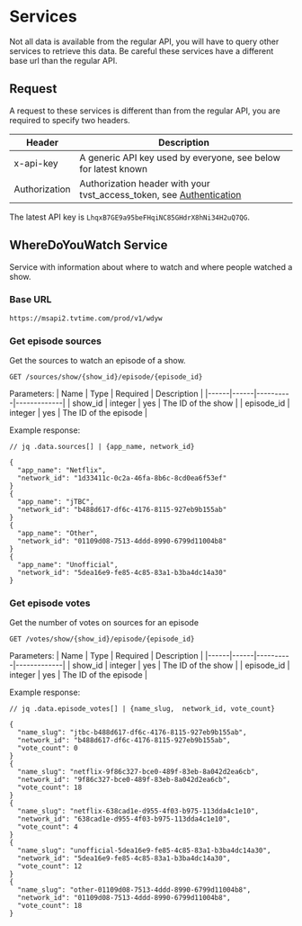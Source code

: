 # Services

Not all data is available from the regular API, you will have to query other services to retrieve this data. Be careful these services have a different base url than the regular API.

## Request

A request to these services is different than from the regular API, you are required to specify two headers.

| Header |  Description |
|--------|--------------|
| x-api-key | A generic API key used by everyone, see below for latest known |
| Authorization | Authorization header with your tvst_access_token, see [Authentication](auth.md) |

The latest API key is `LhqxB7GE9a95beFHqiNC85GHdrX8hNi34H2uQ7QG`.

## WhereDoYouWatch Service

Service with information about where to watch and where people watched a show.

### Base URL

```
https://msapi2.tvtime.com/prod/v1/wdyw
```

### Get episode sources

Get the sources to watch an episode of a show.

```
GET /sources/show/{show_id}/episode/{episode_id}
```

Parameters:
| Name | Type | Required | Description |
|------|------|----------|-------------|
| show_id | integer | yes | The ID of the show |
| episode_id | integer | yes | The ID of the episode |

Example response:
```jsonc
// jq .data.sources[] | {app_name, network_id}

{
  "app_name": "Netflix",
  "network_id": "1d33411c-0c2a-46fa-8b6c-8cd0ea6f53ef"
}
{
  "app_name": "jTBC",
  "network_id": "b488d617-df6c-4176-8115-927eb9b155ab"
}
{
  "app_name": "Other",
  "network_id": "01109d08-7513-4ddd-8990-6799d11004b8"
}
{
  "app_name": "Unofficial",
  "network_id": "5dea16e9-fe85-4c85-83a1-b3ba4dc14a30"
}
```


### Get episode votes

Get the number of votes on sources for an episode

```
GET /votes/show/{show_id}/episode/{episode_id}
```

Parameters:
| Name | Type | Required | Description |
|------|------|----------|-------------|
| show_id | integer | yes | The ID of the show |
| episode_id | integer | yes | The ID of the episode |

Example response:
```jsonc
// jq .data.episode_votes[] | {name_slug,  network_id, vote_count}

{
  "name_slug": "jtbc-b488d617-df6c-4176-8115-927eb9b155ab",
  "network_id": "b488d617-df6c-4176-8115-927eb9b155ab",
  "vote_count": 0
}
{
  "name_slug": "netflix-9f86c327-bce0-489f-83eb-8a042d2ea6cb",
  "network_id": "9f86c327-bce0-489f-83eb-8a042d2ea6cb",
  "vote_count": 18
}
{
  "name_slug": "netflix-638cad1e-d955-4f03-b975-113dda4c1e10",
  "network_id": "638cad1e-d955-4f03-b975-113dda4c1e10",
  "vote_count": 4
}
{
  "name_slug": "unofficial-5dea16e9-fe85-4c85-83a1-b3ba4dc14a30",
  "network_id": "5dea16e9-fe85-4c85-83a1-b3ba4dc14a30",
  "vote_count": 12
}
{
  "name_slug": "other-01109d08-7513-4ddd-8990-6799d11004b8",
  "network_id": "01109d08-7513-4ddd-8990-6799d11004b8",
  "vote_count": 18
}
```